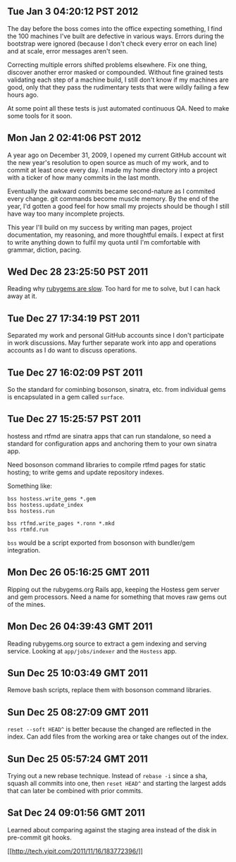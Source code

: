 ## Tue Jan  3 04:20:12 PST 2012

The day before the boss comes into the office expecting something, I
find the 100 machines I've built are defective in various ways.  Errors
during the bootstrap were ignored (because I don't check every error on
each line) and at scale, error messages aren't seen.

Correcting multiple errors shifted problems elsewhere.  Fix one thing,
discover another error masked or compounded.  Without fine grained tests
validating each step of a machine build, I still don't know if my
machines are good, only that they pass the rudimentary tests that were
wildly failing a few hours ago.

At some point all these tests is just automated continuous QA.  Need to
make some tools for it soon.

## Mon Jan  2 02:41:06 PST 2012

A year ago on December 31, 2009, I opened my current GitHub account wit
the new year's resolution to open source as much of my work, and to
commit at least once every day.  I made my home directory into a
project with a ticker of how many commits in the last month.

Eventually the awkward commits became second-nature as I commited every
change.  git commands become muscle memory.  By the end of the year, I'd
gotten a good feel for how small my projects should be though I still
have way too many incomplete projects.

This year I'll build on my success by writing man pages, project
documentation, my reasoning, and more thoughtful emails.  I expect at
first to write anything down to fulfil my quota until I'm comfortable
with grammar, diction, pacing.

## Wed Dec 28 23:25:50 PST 2011

Reading why [rubygems are slow][slow-rubygems].  Too hard for me to
solve, but I can hack away at it.

[slow-rubygems]: http://robots.thoughtbot.com/post/2729333530/fetching-source-index-for-http-rubygems-org

## Tue Dec 27 17:34:19 PST 2011

Separated my work and personal GitHub accounts since I don't participate
in work discussions.  May further separate work into app and operations
accounts as I do want to discuss operations.

## Tue Dec 27 16:02:09 PST 2011

So the standard for cominbing bosonson, sinatra, etc. from individual
gems is encapsulated in a gem called `surface`.  

## Tue Dec 27 15:25:57 PST 2011

hostess and rtfmd are sinatra apps that can run standalone, so need a
standard for configuration apps and anchoring them to your own sinatra
app.

Need bosonson command libraries to compile rtfmd pages for static
hosting; to write gems and update repository indexes.

Something like:

    bss hostess.write_gems *.gem
    bss hostess.update_index
    bss hostess.run

    bss rtfmd.write_pages *.ronn *.mkd
    bss rtmfd.run

`bss` would be a script exported from bosonson with bundler/gem
integration.

## Mon Dec 26 05:16:25 GMT 2011

Ripping out the rubygems.org Rails app, keeping the Hostess gem server
and gem processors.  Need a name for something that moves raw gems out
of the mines.

## Mon Dec 26 04:39:43 GMT 2011

Reading rubygems.org source to extract a gem indexing and serving
service.  Looking at `app/jobs/indexer` and the `Hostess` app.

## Sun Dec 25 10:03:49 GMT 2011

Remove bash scripts, replace them with bosonson command libraries.

## Sun Dec 25 08:27:09 GMT 2011

`reset --soft HEAD^` is better because the changed are reflected in the
index.  Can add files from the working area or take changes out of the
index.

## Sun Dec 25 05:57:24 GMT 2011

Trying out a new rebase technique.  Instead of `rebase -i` since a sha,
squash all commits into one, then `reset HEAD^` and starting the largest
adds that can later be combined with prior commits.

## Sat Dec 24 09:01:56 GMT 2011

Learned about comparing against the staging area instead of the disk in
pre-commit git hooks.  

[[http://tech.yipit.com/2011/11/16/183772396/]]

